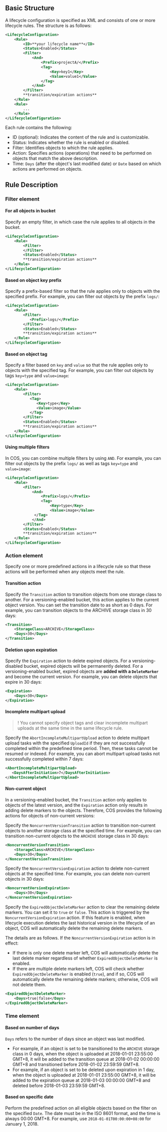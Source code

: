 ## Basic Structure

A lifecycle configuration is specified as XML and consists of one or more lifecycle rules. The structure is as follows:

```xml
<LifecycleConfiguration>
	<Rule>
		<ID>**your lifecycle name**</ID>
        <Status>Enabled</Status>
        <Filter>
            <And>
            	<Prefix>projectA/</Prefix>
                <Tag>
                	<Key>key1</Key>
                    <Value>value1</Value>
                </Tag>
            </And>
        </Filter>
        **transition/expiration actions**
	</Rule>
	<Rule>
		...
	</Rule>
</LifecycleConfiguration>
```

Each rule contains the following:

- ID (optional): Indicates the content of the rule and is customizable.
- Status: Indicates whether the rule is enabled or disabled.
- Filter: Identifies objects to which the rule applies.
- Action: Specifies actions (operations) that need to be performed on objects that match the above description.
- Time: `Days` (after the object's last modified date) or `Date` based on which actions are performed on objects.

## Rule Description

### Filter element

#### For all objects in bucket

Specify an empty filter, in which case the rule applies to all objects in the bucket.

```xml
<LifecycleConfiguration>
    <Rule>
        <Filter>
        </Filter>
        <Status>Enabled</Status>
        **transition/expiration actions**
    </Rule>
</LifecycleConfiguration>
```

#### Based on object key prefix

Specify a prefix-based filter so that the rule applies only to objects with the specified prefix. For example, you can filter out objects by the prefix `logs/`:

```xml
<LifecycleConfiguration>
    <Rule>
        <Filter>
           <Prefix>logs/</Prefix>
        </Filter>
        <Status>Enabled</Status>
        **transition/expiration actions**
    </Rule>
</LifecycleConfiguration>
```

#### Based on object tag

Specify a filter based on `key` and `value` so that the rule applies only to objects with the specified tag. For example, you can filter out objects by tags `key=type` and `value=image`:
```xml
<LifecycleConfiguration>
    <Rule>
        <Filter>
           <Tag>
              <Key>type</Key>
              <Value>image</Value>
           </Tag>
        </Filter>
        <Status>Enabled</Status>
        **transition/expiration actions**
    </Rule>
</LifecycleConfiguration>
```

#### Using multiple filters

In COS, you can combine multiple filters by using `AND`. For example, you can filter out objects by the prefix `logs/` as well as tags `key=type` and `value=image`:
```xml
<LifecycleConfiguration>
    <Rule>
        <Filter>
            <And>
            	<Prefix>logs/</Prefix>
                <Tag>
              		<Key>type</Key>
              		<Value>image</Value>
           	 </Tag>
            </And>
        </Filter>
        <Status>Enabled</Status>
        **transition/expiration actions**
    </Rule>
</LifecycleConfiguration>
```

### Action element

Specify one or more predefined actions in a lifecycle rule so that these actions will be performed when any objects meet the rule.

#### Transition action

Specify the `Transition` action to transition objects from one storage class to another. For a versioning-enabled bucket, this action applies to the current object version. You can set the transition date to as short as 0 days. For example, you can transition objects to the ARCHIVE storage class in 30 days:

```xml
<Transition>
	<StorageClass>ARCHIVE</StorageClass>
    <Days>30</Days>
</Transition>
```

#### Deletion upon expiration

Specify the `Expiration` action to delete expired objects. For a versioning-disabled bucket, expired objects will be permanently deleted. For a versioning-enabled bucket, expired objects are **added with a `DeleteMarker`** and become the current version. For example, you can delete objects that expire in 30 days:
```xml
<Expiration>
	<Days>30</Days>
</Expiration>
```

#### Incomplete multipart upload


>! You cannot specify object tags and clear incomplete multipart uploads at the same time in the same lifecycle rule.
>

Specify the `AbortIncompleteMultipartUpload` action to delete multipart upload tasks with the specified `UploadId` if they are not successfully completed within the predefined time period. Then, these tasks cannot be resumed or indexed. For example, you can abort multipart upload tasks not successfully completed within 7 days:
```xml
<AbortIncompleteMultipartUpload>
   <DaysAfterInitiation>7</DaysAfterInitiation>
</AbortIncompleteMultipartUpload>
```

#### Non-current object

In a versioning-enabled bucket, the `Transition` action only applies to objects of the latest version, and the `Expiration` action only results in adding delete markers to the objects. Therefore, COS provides the following actions for objects of non-current versions:

Specify the `NoncurrentVersionTransition` action to transition non-current objects to another storage class at the specified time. For example, you can transition non-current objects to the `ARCHIVE` storage class in 30 days:

```xml
<NoncurrentVersionTransition>
	<StorageClass>ARCHIVE</StorageClass>
    <Days>30</Days>
</NoncurrentVersionTransition>
```

Specify the `NoncurrentVersionExpiration` action to delete non-current objects at the specified time. For example, you can delete non-current objects in 30 days:
```xml
<NoncurrentVersionExpiration>
	<Days>30</Days>
</NoncurrentVersionExpiration>
```

Specify the `ExpiredObjectDeleteMarker` action to clear the remaining delete markers. You can set it to `true` or `false`. This action is triggered by the `NoncurrentVersionExpiration` action. If this feature is enabled, when lifecycle execution deletes the last historical version in the lifecycle of an object, COS will automatically delete the remaining delete markers.

The details are as follows. If the `NoncurrentVersionExpiration` action is in effect:
- If there is only one delete marker left, COS will automatically delete the last delete marker regardless of whether `ExpiredObjectDeleteMarker` is enabled.
- If there are multiple delete markers left, COS will check whether `ExpiredObjectDeleteMarker` is enabled (`true`), and if so, COS will automatically delete the remaining delete markers; otherwise, COS will not delete them.


```xml
<ExpiredObjectDeleteMarker>
	<Days>true|false</Days>
</ExpiredObjectDeleteMarker>
```

### Time element

#### Based on number of days

`Days` refers to the number of days since an object was last modified.
- For example, if an object is set to be transitioned to the `ARCHIVE` storage class in 0 days, when the object is uploaded at 2018-01-01 23:55:00 GMT+8, it will be added to the transition queue at 2018-01-02 00:00:00 GMT+8 and transitioned before 2018-01-02 23:59:59 GMT+8.
- For example, if an object is set to be deleted upon expiration in 1 day, when the object is uploaded at 2018-01-01 23:55:00 GMT+8, it will be added to the expiration queue at 2018-01-03 00:00:00 GMT+8 and deleted before 2018-01-03 23:59:59 GMT+8.

#### Based on specific date

Perform the predefined action on all eligible objects based on the filter on the specified `Date`. The date must be in the ISO 8601 format, and the time is always 00:00 GMT+8.
For example, use `2018-01-01T00:00:00+08:00` for January 1, 2018.


